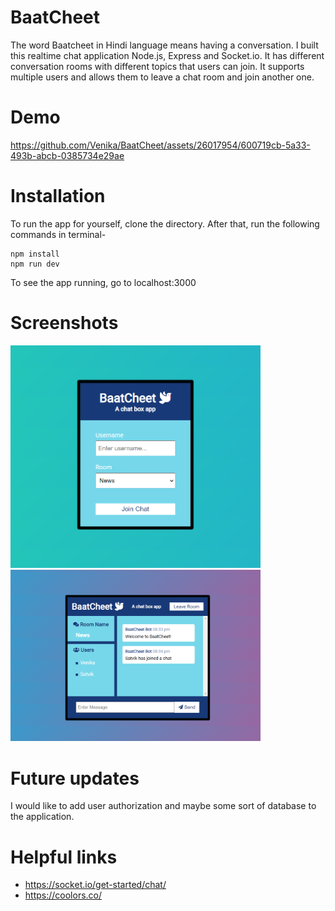# BaatCheet
The word Baatcheet in Hindi language means having a conversation. I built this realtime chat application Node.js, Express and Socket.io. It has different conversation rooms with different topics that users can join. It supports multiple users and allows them to leave a chat room and join another one.

# Demo


https://github.com/Venika/BaatCheet/assets/26017954/600719cb-5a33-493b-abcb-0385734e29ae



# Installation
To run the app for yourself, clone the directory. After that, run the following commands in terminal-    
```
npm install    
npm run dev 
```
To see the app running, go to localhost:3000    

# Screenshots
<img src="images/SS2.png" width="400" />     
<img src="images/SS1.png" width="400" />       

# Future updates
I would like to add user authorization and maybe some sort of database to the application. 

# Helpful links
* https://socket.io/get-started/chat/         
* https://coolors.co/

